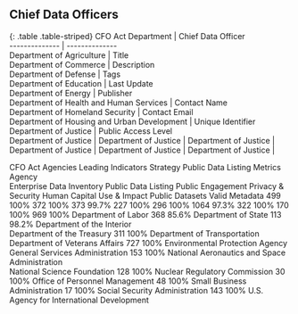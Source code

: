 Chief Data Officers
-----------------------------


{: .table .table-striped}
CFO Act Department                   | Chief Data Officer             
--------------          | --------------     
Department of Agriculture			        | Title               
Department of Commerce	        | Description       
Department of Defense				        | Tags                
Department of Education			        | Last Update         
Department of Energy	        | Publisher                                                                                                                      
Department of Health and Human Services	        | Contact Name                                                                                                                 
Department of Homeland Security			        | Contact Email       			           	                                                                                       
Department of Housing and Urban Development		        | Unique Identifier                                                  
Department of Justice	 | Public Access Level     
Department of Justice	 |
Department of Justice	 |
Department of Justice	 |
Department of Justice	 |
Department of Justice	 |
Department of Justice	 |


CFO Act Agencies	Leading Indicators Strategy 	Public Data Listing Metrics 
Agency	
Enterprise Data Inventory
Public Data Listing
Public Engagement
Privacy & Security
Human Capital
Use & Impact
Public Datasets
Valid Metadata
 	 	 	 	 	 	499 	100% 
	 	 	 	 	 	 	372 	100% 
 	 	 	 	 	 	373 	99.7% 
 	 	 	 	 	 	227 	100% 
	 	 	 	 	 	 	296 	100% 
	 	 	 	 	 	 	1064 	97.3% 
	 	 	 	 	 	 	322 	100% 
	 	 	 	 	 	 	170 	100% 
 	 	 	 	 	 	969 	100% 
Department of Labor	 	 	 	 	 	 	368 	85.6% 
Department of State	 	 	 	 	 	 	113 	98.2% 
Department of the Interior	 	 	 	 	 	 	 	 
Department of the Treasury	 	 	 	 	 	 	311 	100% 
Department of Transportation	 	 	 	 	 	 	 	 
Department of Veterans Affairs	 	 	 	 	 	 	727 	100% 
Environmental Protection Agency	 	 	 	 	 	 	 	 
General Services Administration	 	 	 	 	 	 	153 	100% 
National Aeronautics and Space Administration	 	 	 	 	 	 	 	 
National Science Foundation	 	 	 	 	 	 	128 	100% 
Nuclear Regulatory Commission	 	 	 	 	 	 	30 	100% 
Office of Personnel Management	 	 	 	 	 	 	48 	100% 
Small Business Administration	 	 	 	 	 	 	17 	100% 
Social Security Administration	 	 	 	 	 	 	143 	100% 
U.S. Agency for International Development
